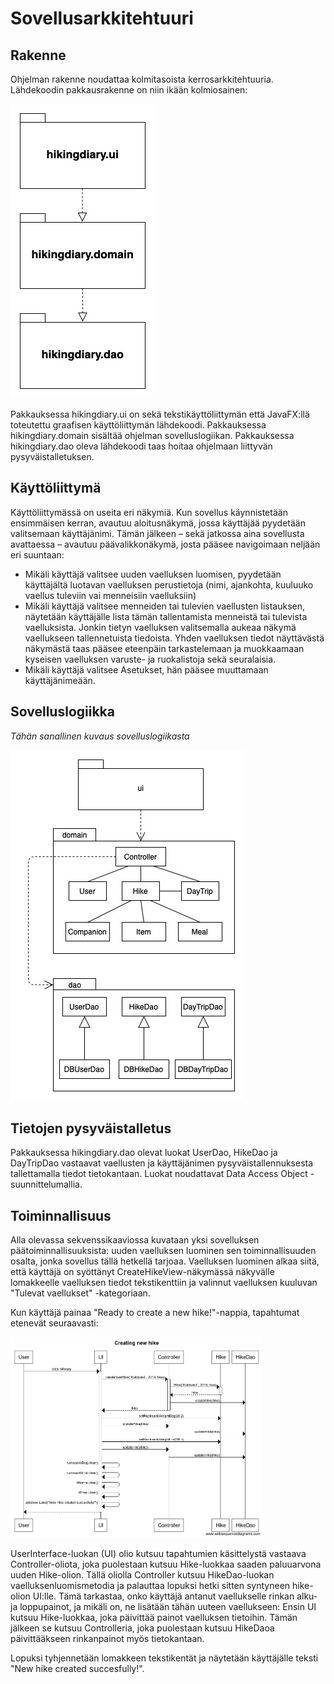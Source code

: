 # Sovellusarkkitehtuuri

## Rakenne
Ohjelman rakenne noudattaa kolmitasoista kerrosarkkitehtuuria. Lähdekoodin pakkausrakenne on niin ikään kolmiosainen:

![Image of package structure (sketch)](../dokumentointi/vaelluspaivakirja_pakkauskaavio.jpg)

Pakkauksessa hikingdiary.ui on sekä tekstikäyttöliittymän että JavaFX:llä toteutettu graafisen käyttöliittymän lähdekoodi. Pakkauksessa hikingdiary.domain sisältää ohjelman sovelluslogiikan. Pakkauksessa hikingdiary.dao oleva lähdekoodi taas hoitaa ohjelmaan liittyvän pysyväistalletuksen.

## Käyttöliittymä
Käyttöliittymässä on useita eri näkymiä. Kun sovellus käynnistetään ensimmäisen kerran, avautuu aloitusnäkymä, jossa käyttäjää pyydetään valitsemaan käyttäjänimi. Tämän jälkeen – sekä jatkossa aina sovellusta avattaessa – avautuu päävalikkonäkymä, josta pääsee navigoimaan neljään eri suuntaan:

* Mikäli käyttäjä valitsee uuden vaelluksen luomisen, pyydetään käyttäjältä luotavan vaelluksen perustietoja (nimi, ajankohta, kuuluuko vaellus tuleviin vai menneisiin vaelluksiin)
* Mikäli käyttäjä valitsee menneiden tai tulevien vaellusten listauksen, näytetään käyttäjälle lista tämän tallentamista menneistä tai tulevista vaelluksista. Jonkin tietyn vaelluksen valitsemalla aukeaa näkymä vaellukseen tallennetuista tiedoista. Yhden vaelluksen tiedot näyttävästä näkymästä taas pääsee eteenpäin tarkastelemaan ja muokkaamaan kyseisen vaelluksen varuste- ja ruokalistoja sekä seuralaisia.
* Mikäli käyttäjä valitsee Asetukset, hän pääsee muuttamaan käyttäjänimeään.

## Sovelluslogiikka

_Tähän sanallinen kuvaus sovelluslogiikasta_

![Imgae of class structure](../dokumentointi/vaelluspaivakirja_luokka-pakkauskaavio.jpg)

## Tietojen pysyväistalletus

Pakkauksessa hikingdiary.dao olevat luokat UserDao, HikeDao ja DayTripDao vastaavat vaellusten ja käyttäjänimen pysyväistallennuksesta tallettamalla tiedot tietokantaan. Luokat noudattavat Data Access Object -suunnittelumallia.

## Toiminnallisuus

Alla olevassa sekvenssikaaviossa kuvataan yksi sovelluksen päätoiminnallisuuksista: uuden vaelluksen luominen sen toiminnallisuuden osalta, jonka sovellus tällä hetkellä tarjoaa. Vaelluksen luominen alkaa siitä, että käyttäjä on syöttänyt CreateHikeView-näkymässä näkyvälle lomakkeelle vaelluksen tiedot tekstikenttiin ja valinnut vaelluksen kuuluvan "Tulevat vaellukset" -kategoriaan. 

Kun käyttäjä painaa "Ready to create a new hike!"-nappia, tapahtumat etenevät seuraavasti: 

<img src="../dokumentointi/sekvenssikaavio.png" width="80%" alt="Image of sequence diagram: creating new hike"/>

UserInterface-luokan (UI) olio kutsuu tapahtumien käsittelystä vastaava Controller-oliota, joka puolestaan kutsuu Hike-luokkaa saaden paluuarvona uuden Hike-olion. Tällä oliolla Controller kutsuu HikeDao-luokan vaelluksenluomismetodia ja palauttaa lopuksi hetki sitten syntyneen hike-olion UI:lle. Tämä tarkastaa, onko käyttäjä antanut vaellukselle rinkan alku- ja loppupainot, ja mikäli on, ne lisätään tähän uuteen vaellukseen: Ensin UI kutsuu Hike-luokkaa, joka päivittää painot vaelluksen tietoihin. Tämän jälkeen se kutsuu Controlleria, joka puolestaan kutsuu HikeDaoa päivittääkseen rinkanpainot myös tietokantaan.

Lopuksi tyhjennetään lomakkeen tekstikentät ja näytetään käyttäjälle teksti "New hike created succesfully!".
